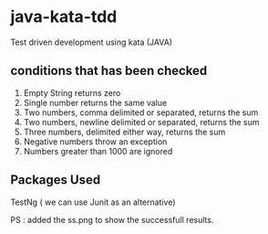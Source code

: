 # java-kata-tdd
Test driven development using kata (JAVA)

## conditions that has been checked

1) Empty String returns zero
2) Single number returns the same value
3) Two numbers, comma delimited or separated, returns the sum
4) Two numbers, newline delimited or separated, returns the sum
5) Three numbers, delimited either way, returns the sum
6) Negative numbers throw an exception
7) Numbers greater than 1000 are ignored

## Packages Used

TestNg ( we can use Junit as an alternative) 




PS : added the ss.png to show the successfull results.



